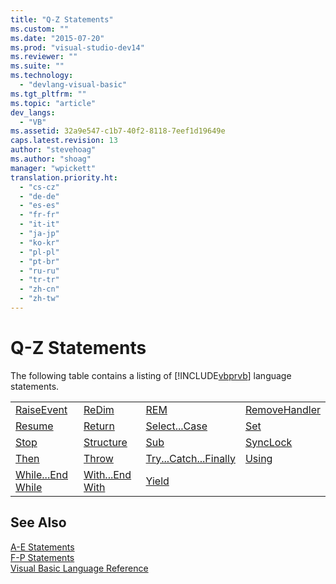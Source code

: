 ```yaml
---
title: "Q-Z Statements"
ms.custom: ""
ms.date: "2015-07-20"
ms.prod: "visual-studio-dev14"
ms.reviewer: ""
ms.suite: ""
ms.technology: 
  - "devlang-visual-basic"
ms.tgt_pltfrm: ""
ms.topic: "article"
dev_langs: 
  - "VB"
ms.assetid: 32a9e547-c1b7-40f2-8118-7eef1d19649e
caps.latest.revision: 13
author: "stevehoag"
ms.author: "shoag"
manager: "wpickett"
translation.priority.ht: 
  - "cs-cz"
  - "de-de"
  - "es-es"
  - "fr-fr"
  - "it-it"
  - "ja-jp"
  - "ko-kr"
  - "pl-pl"
  - "pt-br"
  - "ru-ru"
  - "tr-tr"
  - "zh-cn"
  - "zh-tw"
---
```

# Q-Z Statements
The following table contains a listing of [!INCLUDE[vbprvb](../../../csharp\programming-guide\concepts\linq/includes/vbprvb_md.md)] language statements.  
  
|||||  
|-|-|-|-|  
|[RaiseEvent](../../../visual-basic\language-reference\statements/raiseevent-statement.md)|[ReDim](../../../visual-basic\language-reference\statements/redim-statement.md)|[REM](../../../visual-basic\language-reference\statements/rem-statement.md)|[RemoveHandler](../../../visual-basic\language-reference\statements/removehandler-statement.md)|  
|[Resume](../../../visual-basic\language-reference\statements/resume-statement.md)|[Return](../../../visual-basic\language-reference\statements/return-statement.md)|[Select...Case](../../../visual-basic\language-reference\statements/select-case-statement.md)|[Set](../../../visual-basic\language-reference\statements/set-statement.md)|  
|[Stop](../../../visual-basic\language-reference\statements/stop-statement.md)|[Structure](../../../visual-basic\language-reference\statements/structure-statement.md)|[Sub](../../../visual-basic\language-reference\statements/sub-statement.md)|[SyncLock](../../../visual-basic\language-reference\statements/synclock-statement.md)|  
|[Then](../../../visual-basic\language-reference\statements/then-statement.md)|[Throw](../../../visual-basic\language-reference\statements/throw-statement.md)|[Try...Catch...Finally](../../../visual-basic\language-reference\statements/try-catch-finally-statement.md)|[Using](../../../visual-basic\language-reference\statements/using-statement.md)|  
|[While...End While](../../../visual-basic\language-reference\statements/while-end-while-statement.md)|[With...End With](../../../visual-basic\language-reference\statements/with-end-with-statement.md)|[Yield](../../../visual-basic\language-reference\statements/yield-statement.md)||  
  
## See Also  
 [A-E Statements](../../../visual-basic\language-reference\statements/a-e-statements.md)   
 [F-P Statements](../../../visual-basic\language-reference\statements/f-p-statements.md)   
 [Visual Basic Language Reference](../../../visual-basic\language-reference/index.md)